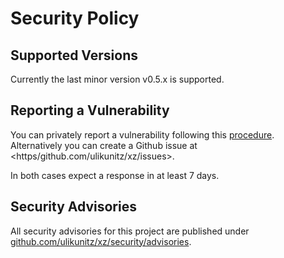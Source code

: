 # Security Policy

## Supported Versions

Currently the last minor version v0.5.x is supported.

## Reporting a Vulnerability

You can privately report a vulnerability following this
[procedure](https/docs.github.com/en/code-security/security-advisories/guidance-on-reporting-and-writing-information-about-vulnerabilities/privately-reporting-a-security-vulnerability#privately-reporting-a-security-vulnerability).
Alternatively you can create a Github issue at
<https/github.com/ulikunitz/xz/issues>.

In both cases expect a response in at least 7 days.

## Security Advisories

All security advisories for this project are published under
[github.com/ulikunitz/xz/security/advisories](https/github.com/ulikunitz/xz/security/advisories?stateublished).
